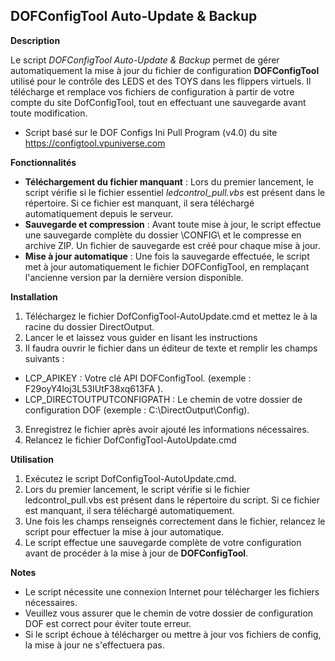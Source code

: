 ## DOFConfigTool Auto-Update & Backup

**Description**

Le script *DOFConfigTool Auto-Update & Backup* permet de gérer automatiquement la mise à jour du fichier de configuration **DOFConfigTool** utilisé pour le contrôle des LEDS et des TOYS dans les flippers virtuels. Il télécharge et remplace vos fichiers de configuration à partir de votre compte du site DofConfigTool, tout en effectuant une sauvegarde avant toute modification.

* Script basé sur le DOF Configs Ini Pull Program (v4.0) du site https://configtool.vpuniverse.com

**Fonctionnalités**
 - **Téléchargement du fichier manquant** : Lors du premier lancement, le script vérifie si le fichier essentiel _ledcontrol_pull.vbs_ est présent dans le répertoire. Si ce fichier est manquant, il sera téléchargé automatiquement depuis le serveur.
 - **Sauvegarde et compression** : Avant toute mise à jour, le script effectue une sauvegarde complète du dossier \CONFIG\ et le compresse en archive ZIP. Un fichier de sauvegarde est créé pour chaque mise à jour.
 - **Mise à jour automatique** : Une fois la sauvegarde effectuée, le script met à jour automatiquement le fichier DOFConfigTool, en remplaçant l'ancienne version par la dernière version disponible.

**Installation**
1. Téléchargez le fichier DofConfigTool-AutoUpdate.cmd et mettez le à la racine du dossier DirectOutput.
2. Lancer le et laissez vous guider en lisant les instructions
3. Il faudra ouvrir le fichier dans un éditeur de texte et remplir les champs suivants :
 -  LCP_APIKEY : Votre clé API DOFConfigTool.  (exemple : F29oyY4loj3L53IUtF38xq613FA ).
 -  LCP_DIRECTOUTPUTCONFIGPATH : Le chemin de votre dossier de configuration DOF (exemple : C:\DirectOutput\Config\).
3. Enregistrez le fichier après avoir ajouté les informations nécessaires.
4. Relancez le fichier DofConfigTool-AutoUpdate.cmd

**Utilisation**
1.  Exécutez le script DofConfigTool-AutoUpdate.cmd.
2.  Lors du premier lancement, le script vérifie si le fichier ledcontrol_pull.vbs est présent dans le répertoire du script. Si ce fichier est manquant, il sera téléchargé automatiquement.
3.  Une fois les champs renseignés correctement dans le fichier, relancez le script pour effectuer la mise à jour automatique.
4.  Le script effectue une sauvegarde complète de votre configuration avant de procéder à la mise à jour de **DOFConfigTool**.

**Notes**
- Le script nécessite une connexion Internet pour télécharger les fichiers nécessaires.
- Veuillez vous assurer que le chemin de votre dossier de configuration DOF est correct pour éviter toute erreur.
- Si le script échoue à télécharger ou mettre à jour vos fichiers de config, la mise à jour ne s'effectuera pas.
